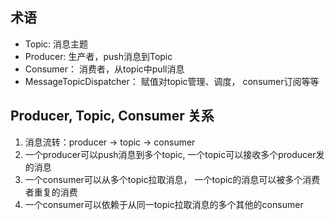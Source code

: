 ## 术语
+ Topic: 消息主题
+ Producer: 生产者，push消息到Topic
+ Consumer： 消费者，从topic中pull消息
+ MessageTopicDispatcher： 赋值对topic管理、调度， consumer订阅等等

## Producer, Topic, Consumer 关系
1. 消息流转：producer -> topic -> consumer
2. 一个producer可以push消息到多个topic, 一个topic可以接收多个producer发的消息
3. 一个consumer可以从多个topic拉取消息， 一个topic的消息可以被多个消费者重复的消费
4. 一个consumer可以依赖于从同一topic拉取消息的多个其他的consumer
